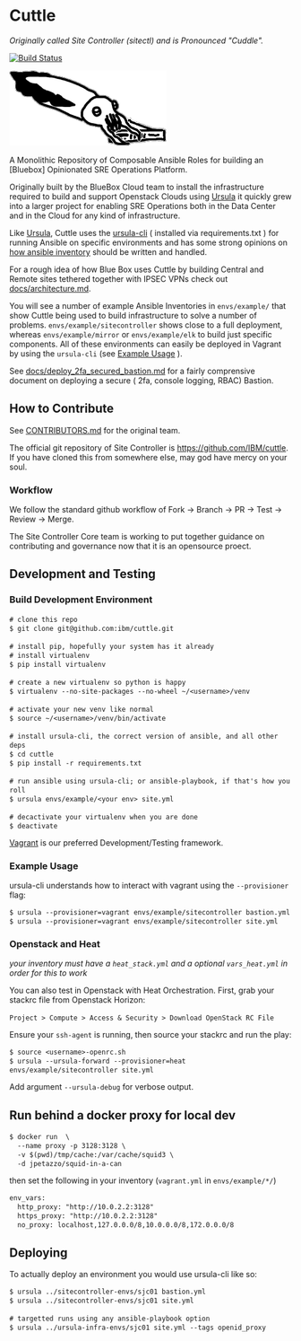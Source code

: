 # Cuttle
_Originally called Site Controller (sitectl) and is Pronounced "Cuddle"._

[![Build Status](https://travis-ci.org/IBM/cuttle.svg?branch=master)](https://travis-ci.org/IBM/cuttle)

![Cuttlefish are really gross ok](./logo.png)

A Monolithic Repository of Composable Ansible Roles for building an [Bluebox]
Opinionated SRE Operations Platform.

Originally built by the BlueBox Cloud team to install the infrastructure required to build and
support Openstack Clouds using [Ursula](http://github.com/blueboxgroup/ursula) it quickly grew into
a larger project for enabling SRE Operations both in the Data Center and in the Cloud for any kind
of infrastructure.

Like [Ursula](http://github.com/blueboxgroup/ursula), Cuttle uses the
[ursula-cli](https://github.com/blueboxgroup/ursula-cli) ( installed via requirements.txt )
for running Ansible on specific environments and has some strong opinions on [how
ansible inventory](docs/inventory.md) should be written and handled.

For a rough idea of how Blue Box uses Cuttle by building Central and Remote sites
tethered together with IPSEC VPNs check out [docs/architecture.md](docs/architecture.md).

You will see a number of example Ansible Inventories in `envs/example/` that
show Cuttle being used to build infrastructure to solve a number of problems.
`envs/example/sitecontroller` shows close to a full deployment, whereas
`envs/example/mirror` or `envs/example/elk` to build just specific components.
All of these environments can easily be deployed in Vagrant by using the `ursula-cli`
 (see [Example Usage](#example-usage) ).

See [docs/deploy_2fa_secured_bastion.md](docs/deploy_2fa_secured_bastion.md) for
a fairly comprensive document on deploying a secure ( 2fa, console logging, RBAC)
Bastion.

How to Contribute
-----------------

See [CONTRIBUTORS.md](CONTRIBUTORS.md) for the original team.

The official git repository of Site Controller is https://github.com/IBM/cuttle.
If you have cloned this from somewhere else, may god have mercy on your soul.

### Workflow

We follow the standard github workflow of Fork -> Branch -> PR -> Test -> Review -> Merge.

The Site Controller Core team is working to put together guidance on contributing and
governance now that it is an opensource proect.

Development and Testing
-----------------------

### Build Development Environment

```
# clone this repo
$ git clone git@github.com:ibm/cuttle.git

# install pip, hopefully your system has it already
# install virtualenv
$ pip install virtualenv

# create a new virtualenv so python is happy
$ virtualenv --no-site-packages --no-wheel ~/<username>/venv

# activate your new venv like normal
$ source ~/<username>/venv/bin/activate

# install ursula-cli, the correct version of ansible, and all other deps
$ cd cuttle
$ pip install -r requirements.txt

# run ansible using ursula-cli; or ansible-playbook, if that's how you roll
$ ursula envs/example/<your env> site.yml

# decactivate your virtualenv when you are done
$ deactivate
```

[Vagrant](https://www.vagrantup.com/) is our preferred Development/Testing framework.

### Example Usage

ursula-cli understands how to interact with vagrant using the `--provisioner` flag:

```
$ ursula --provisioner=vagrant envs/example/sitecontroller bastion.yml
$ ursula --provisioner=vagrant envs/example/sitecontroller site.yml
```

### Openstack and Heat

_your inventory must have a `heat_stack.yml` and a optional `vars_heat.yml` in order for this to work_

You can also test in Openstack with Heat Orchestration. First, grab your stackrc file from Openstack Horizon:

`Project > Compute > Access & Security > Download OpenStack RC File`

Ensure your `ssh-agent` is running, then source your stackrc and run the play:
```
$ source <username>-openrc.sh
$ ursula --ursula-forward --provisioner=heat envs/example/sitecontroller site.yml
```

Add argument `--ursula-debug` for verbose output.

## Run behind a docker proxy for local dev

```
$ docker run  \
  --name proxy -p 3128:3128 \
  -v $(pwd)/tmp/cache:/var/cache/squid3 \
  -d jpetazzo/squid-in-a-can
```

then set the following in your inventory (`vagrant.yml` in `envs/example/*/`)

```
env_vars:
  http_proxy: "http://10.0.2.2:3128"
  https_proxy: "http://10.0.2.2:3128"
  no_proxy: localhost,127.0.0.0/8,10.0.0.0/8,172.0.0.0/8

```

Deploying
---------

To actually deploy an environment you would use ursula-cli like so:

```
$ ursula ../sitecontroller-envs/sjc01 bastion.yml
$ ursula ../sitecontroller-envs/sjc01 site.yml

# targetted runs using any ansible-playbook option
$ ursula ../ursula-infra-envs/sjc01 site.yml --tags openid_proxy
```
